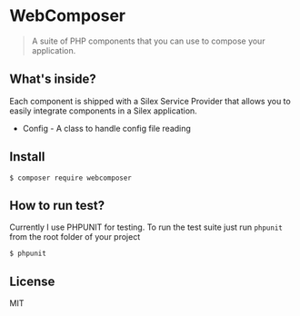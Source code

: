 # WebComposer
> A suite of PHP components that you can use to compose your application.

## What's inside?
Each component is shipped with a Silex Service Provider that allows you to easily integrate components in a 
Silex application.

* Config - A class to handle config file reading

## Install

```
$ composer require webcomposer

```
## How to run test?  
Currently I use PHPUNIT for testing. To run the test suite just run `phpunit` from the root folder of your
project

```
$ phpunit
```

## License

MIT

